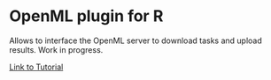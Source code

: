 OpenML plugin for R
===================

Allows to interface the OpenML server to download tasks and upload results.
Work in progress.

[Link to Tutorial](https://github.com/openml/r/blob/master/doc/knitted/1-Introduction.md)
